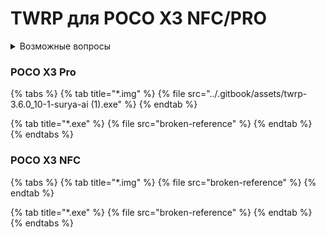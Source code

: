 # TWRP для POCO X3 NFC/PRO

<details>

<summary>Возможные вопросы</summary>

* [Как установить другое рекавери через TWRP](../inst/install-other-recovery.md)
* [Как пользоваться автоустановщиком рекавери](../inst/use-autoinstall-recovery.md)
* Что есть автоустановщик? - Это \*.exe файл.

</details>

### POCO X3 Pro <a href="#poco-x3-pro" id="poco-x3-pro"></a>

{% tabs %}
{% tab title="*.img" %}
{% file src="../.gitbook/assets/twrp-3.6.0_10-1-surya-ai (1).exe" %}
{% endtab %}

{% tab title="*.exe" %}
{% file src="broken-reference" %}
{% endtab %}
{% endtabs %}



### POCO X3 NFC <a href="#poco-x3-nfc" id="poco-x3-nfc"></a>

{% tabs %}
{% tab title="*.img" %}
{% file src="broken-reference" %}
{% endtab %}

{% tab title="*.exe" %}
{% file src="broken-reference" %}
{% endtab %}
{% endtabs %}
